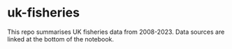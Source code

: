 # uk-fisheries
This repo summarises UK fisheries data from 2008-2023.
Data sources are linked at the bottom of the notebook.